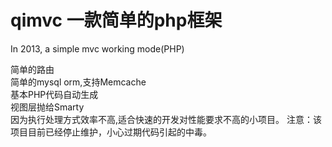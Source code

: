 
qimvc 一款简单的php框架
==============

In 2013, a simple mvc  working mode(PHP) 

简单的路由  
简单的mysql orm,支持Memcache  
基本PHP代码自动生成  
视图层抛给Smarty  
因为执行处理方式效率不高,适合快速的开发对性能要求不高的小项目。
注意：该项目目前已经停止维护，小心过期代码引起的中毒。


